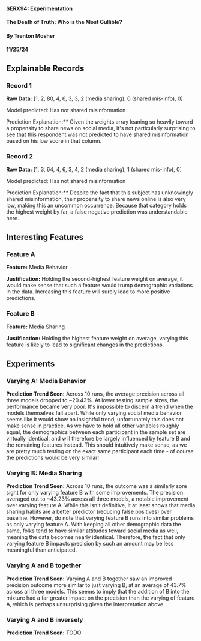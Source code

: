 #### SERX94: Experimentation
#### The Death of Truth: Who is the Most Gullible?
#### By Trenton Mosher
#### 11/25/24


## Explainable Records
### Record 1
**Raw Data:** [1, 2, 80, 4, 6, 3, 3, 2 (media sharing), 0 (shared mis-info), 0]

Model predicted: Has not shared misinformation

Prediction Explanation:** Given the weights array leaning so heavily toward a propensity
to share news on social media, it's not particularly surprising to see that this respondent
was not predicted to have shared misinformation based on his low score in that column.

### Record 2
**Raw Data:** [1, 3, 64, 4, 6, 3, 4, 2 (media sharing), 1 (shared mis-info), 0]

Model predicted: Has not shared misinformation

Prediction Explanation:** Despite the fact that this subject has unknowingly shared misinformation,
their propensity to share news online is also very low, making this an uncommon occurrence. 
Because that category holds the highest weight by far, a false negative prediction was understandable here.


## Interesting Features
### Feature A
**Feature:** Media Behavior

**Justification:** Holding the second-highest feature weight on average,
it would make sense that such a feature would trump demographic variations in
the data. Increasing this feature will surely lead to more positive predictions.

### Feature B
**Feature:** Media Sharing

**Justification:** Holding the highest feature weight on average, varying this
feature is likely to lead to significant changes in the predictions.

## Experiments 
### Varying A: Media Behavior
**Prediction Trend Seen:** Across 10 runs, the average precision across all three models dropped
to ~20.43%. At lower testing sample sizes, the performance became very poor. It's impossible
to discern a trend when the models themselves fall apart. While only varying social media behavior seems like it 
would show an insightful trend, unfortunately this does not make sense in practice. As we have to hold all other 
variables roughly equal, the demographics between each participant in the sample set are virtually identical, and will
therefore be largely influenced by feature B and the remaining features instead. This should intuitively make sense, as
we are pretty much testing on the exact same participant each time - of course the predictions would be very similar!

### Varying B: Media Sharing
**Prediction Trend Seen:** Across 10 runs, the outcome was a similarly sore sight for only varying feature B with some improvements. 
The precision averaged out to ~43.23% across all three models, a notable improvement over varying feature A. While this
isn't definitive, it at least shows that media sharing habits are a better predictor (reducing false positives) over 
baseline. However, do note that varying feature B runs into similar problems as only varying feature A. With keeping all
other demographic data the same, folks tend to have similar attitudes toward social media as well, meaning the data becomes
nearly identical. Therefore, the fact that only varying feature B impacts precision by such an amount may be less 
meaningful than anticipated.

### Varying A and B together
**Prediction Trend Seen:** Varying A and B together saw an improved precision outcome more similar to just varying B, 
at an average of 43.7% across all three models. This seems to imply that the addition of B into the mixture had a far 
greater impact on the precision than the varying of feature A, which is perhaps unsurprising given the interpretation
above. 


### Varying A and B inversely
**Prediction Trend Seen:** TODO

